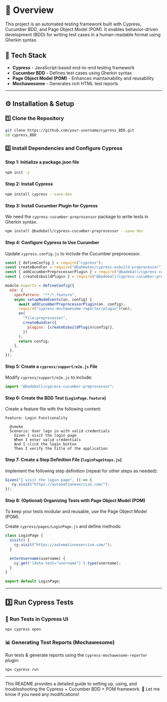# 🚀 Overview
This project is an automated testing framework built with Cypress, Cucumber BDD, and Page Object Model (POM). It enables behavior-driven development (BDD) for writing test cases in a human-readable format using Gherkin syntax.

## 📌 Tech Stack
- **Cypress** - JavaScript-based end-to-end testing framework
- **Cucumber BDD** - Defines test cases using Gherkin syntax
- **Page Object Model (POM)** - Enhances maintainability and reusability
- **Mochawesome** - Generates rich HTML test reports

---

## ⚙️ Installation & Setup

### 1️⃣ Clone the Repository
```sh
git clone https://github.com/your-username/cypress_BDD.git
cd cypress_BDD
```

### 2️⃣ Install Dependencies and Configure Cypress

#### **Step 1: Initialize a package.json file**
```sh
npm init -y
```

#### **Step 2: Install Cypress**
```sh
npm install cypress --save-dev
```

#### **Step 3: Install Cucumber Plugin for Cypress**
We need the `cypress-cucumber-preprocessor` package to write tests in Gherkin syntax.
```sh
npm install @badeball/cypress-cucumber-preprocessor --save-dev
```

#### **Step 4: Configure Cypress to Use Cucumber**
Update `cypress.config.js` to include the Cucumber preprocessor.

```javascript
const { defineConfig } = require("cypress");
const createBundler = require("@bahmutov/cypress-esbuild-preprocessor");
const { addCucumberPreprocessorPlugin } = require("@badeball/cypress-cucumber-preprocessor");
const { createEsbuildPlugin } = require("@badeball/cypress-cucumber-preprocessor/esbuild");

module.exports = defineConfig({
  e2e: {
    specPattern: "**/*.feature",
    async setupNodeEvents(on, config) {
      await addCucumberPreprocessorPlugin(on, config);
      require("cypress-mochawesome-reporter/plugin")(on);
      on(
        "file:preprocessor",
        createBundler({
          plugins: [createEsbuildPlugin(config)],
        })
      );
      return config;
    },
  },
});
```

#### **Step 5: Create a `cypress/support/e2e.js` File**
Modify `cypress/support/e2e.js` to include:

```javascript
import "@badeball/cypress-cucumber-preprocessor";
```

#### **Step 6: Create the BDD Test (`LoginPage.feature`)**
Create a feature file with the following content:

```
Feature: Login Functionality

  @smoke
  Scenario: User logs in with valid credentials
    Given I visit the login page
    When I enter valid credentials
    And I click the login button
    Then I verify the title of the application
```

#### **Step 7: Create a Step Definition File (`loginPageSteps.js`)**
Implement the following step definition (repeat for other steps as needed):

```javascript
Given("I visit the login page", () => {
   cy.visit("https://automationexercise.com/");
});
```

#### **Step 8: (Optional) Organizing Tests with Page Object Model (POM)**
To keep your tests modular and reusable, use the Page Object Model (POM).

Create `cypress/pages/LoginPage.js` and define methods:

```javascript
class LoginPage {
  visit() {
    cy.visit("https://automationexercise.com/");
  }

  enterUsername(username) {
    cy.get('[data-test="username"]').type(username);
  }
}

export default LoginPage;
```

---

## 3️⃣ Run Cypress Tests

### 📌 Run Tests in Cypress UI
```sh
npx cypress open
```

### 📊 Generating Test Reports (Mochawesome)
Run tests & generate reports using the `cypress-mochawesome-reporter` plugin:
```sh
npx cypress run
```

---

This README provides a detailed guide to setting up, using, and troubleshooting the Cypress + Cucumber BDD + POM framework. 🚀 Let me know if you need any modifications!

